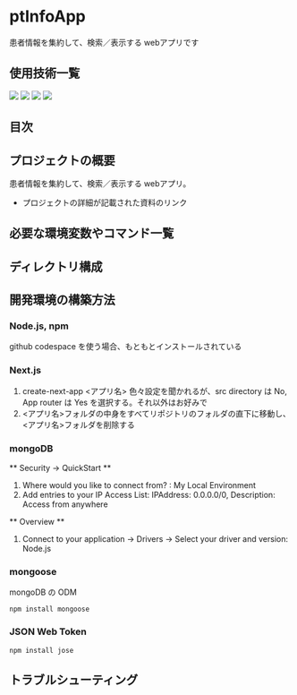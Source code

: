 # ptInfoApp

患者情報を集約して、検索／表示する webアプリです

## 使用技術一覧
<!-- シールド一覧 -->
<!-- 該当するプロジェクトの中から任意のものを選ぶ-->
<!-- <img src="https://img.shields.io/badge/{バッジ左の文字}-{バッジ右の文字}-{色}.svg?logo={ロゴ名}&style=for-the-badge"> -->
<!-- ロゴは simpleIcon https://simpleicons.org/ から選べる -->
<p style="display: inline">
  <!-- フロントエンドのフレームワーク一覧 -->
  <!--<img src="https://img.shields.io/badge/-Node.js-000000.svg?logo=node.js&style=for-the-badge"> -->
  <img src="https://img.shields.io/badge/-Next.js-000000.svg?logo=next.js&style=for-the-badge">
  <!-- <img src="https://img.shields.io/badge/-TailwindCSS-000000.svg?logo=tailwindcss&style=for-the-badge">
  <img src="https://img.shields.io/badge/-React-20232A?style=for-the-badge&logo=react&logoColor=61DAFB"> 
  -->
  <!-- バックエンドのフレームワーク一覧 -->
  <!--
  <img src="https://img.shields.io/badge/-Django-092E20.svg?logo=django&style=for-the-badge">
  -->
  <!-- バックエンドの言語一覧 -->
  <img src="https://img.shields.io/badge/-Node.js-4285F4.svg?logo=node.js&style=for-the-badge">
   <!--
  <img src="https://img.shields.io/badge/-GAS-4285F4.svg?logo=googleappsscript&style=for-the-badge">
  <img src="https://img.shields.io/badge/-Python-F2C63C.svg?logo=python&style=for-the-badge">
  -->
  <!-- ミドルウェア一覧 -->
  <!--
  <img src="https://img.shields.io/badge/-Nginx-269539.svg?logo=nginx&style=for-the-badge">
  <img src="https://img.shields.io/badge/-MySQL-4479A1.svg?logo=mysql&style=for-the-badge&logoColor=white">
  <img src="https://img.shields.io/badge/-Gunicorn-199848.svg?logo=gunicorn&style=for-the-badge&logoColor=white">
  -->
  <img src="https://img.shields.io/badge/-MongoDB-47A248.svg?logo=mongodb&style=for-the-badge">

  <!-- インフラ一覧 -->
  <img src="https://img.shields.io/badge/-vercel-000000.svg?logo=vercel&style=for-the-badge">

  <!--
  <img src="https://img.shields.io/badge/-Google%20cloud-4285F4.svg?logo=google-cloud&style=for-the-badge">
  <img src="https://img.shields.io/badge/-Docker-1488C6.svg?logo=docker&style=for-the-badge">
  <img src="https://img.shields.io/badge/-githubactions-FFFFFF.svg?logo=github-actions&style=for-the-badge">
  <img src="https://img.shields.io/badge/-Amazon%20aws-232F3E.svg?logo=amazon-aws&style=for-the-badge">
  <img src="https://img.shields.io/badge/-terraform-20232A?style=for-the-badge&logo=terraform&logoColor=844EBA">
  -->
</p>

## 目次

## プロジェクトの概要

患者情報を集約して、検索／表示する webアプリ。

- プロジェクトの詳細が記載された資料のリンク

## 必要な環境変数やコマンド一覧
## ディレクトリ構成
## 開発環境の構築方法
### Node.js, npm
github codespace を使う場合、もともとインストールされている

### Next.js
1. create-next-app <アプリ名>
    色々設定を聞かれるが、src directory は No, App router は Yes を選択する。それ以外はお好みで
2. <アプリ名>フォルダの中身をすべてリポジトリのフォルダの直下に移動し、<アプリ名>フォルダを削除する

### mongoDB
** Security -> QuickStart ** 
1. Where would you like to connect from? : My Local Environment
2. Add entries to your IP Access List: IPAddress: 0.0.0.0/0, Description: Access from anywhere

** Overview **
1. Connect to your application -> Drivers -> Select your driver and version: Node.js

### mongoose 
mongoDB の ODM
```
npm install mongoose
```

### JSON Web Token
```
npm install jose
```

## トラブルシューティング
